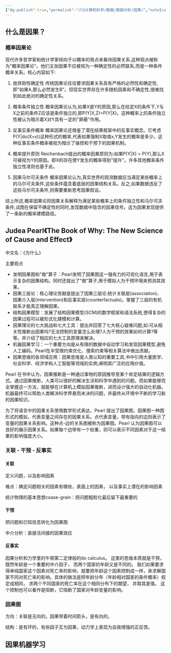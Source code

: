```yaml
---
{"dg-publish":true,"permalink":"/CS计算机科学/数据/数据分析/因果/","noteIcon":"","created":"2024-06-22T22:30:29.863+08:00","updated":"2024-04-24T00:10:20.000+08:00"}
---
```


## 什么是因果？
### 概率因果论

现代许多哲学家和统计学家倾向于以概率的观点来看待因果关系,这种观点被称为"概率因果论"。他们主张因果不应被视为一种确定性的必然联系,而是一种条件概率关系。核心内容如下:

1. 放弃刚性确定性
传统因果论往往要求因果关系具有严格的必然性和确定性,即"如果A,那么必然发生B"。但现实世界存在许多随机因素和不确定性,很难找到如此绝对的确定性关系。

2. 概率条件独立性
概率因果论认为,如果X是Y的原因,那么在给定X的条件下,Y与X之前的条件Z应该是条件独立的,即P(Y|X,Z)=P(Y|X)。这种概率上的条件独立性被认为暗示着X对Y具有一定的"屏蔽"作用。

3. 反事实条件概率
概率因果论还借鉴了潜在结果框架中的反事实概念。它考虑P(Y|do(X=x))这种形式的概率,代表如果强制X取值x,Y发生的概率是多少。这种反事实条件概率被视为暗示了操控和干预下的因果机制。

4. 概率提升原则
Reichenbach提出的概率因果原则为:如果P(Y|X) > P(Y),那么X可被视为Y的原因。即X的存在使Y发生的概率得到"提升"。许多其他概率条件独立性准则也基于此。

5. 因果马尔可夫条件
概率因果论认为,真实世界的观测数据应当满足某些概率上的马尔可夫条件,这些条件蕴含着底层的因果结构关系。反之,如果数据违反了这些马尔可夫条件,则需要重新思考因果假设。

综上所述,概率因果论将因果关系解释为满足某些概率上的条件独立性和马尔可夫条件,试图在保留不确定性的同时,发现数据中隐含的因果信号。这为因果发现提供了一条新的概率建模路径。

## Judea Pearl《The Book of Why: The New Science of Cause and Effect》

中文名：《为什么》

主要观点

- 发明因果图和"做"算子：Pearl发明了因果图这一强有力的可视化语言,用于表示复杂的因果结构。同时还提出了"做"算子,用于模拟人为干预环境来预测其效果。
- 因果三层论：核心理论贡献是提出了因果三层论:统计关联层(association)、因果介入层(intervention)和反事实层(counterfactuals)。掌握了三层的有机联系才能真正理解因果。
- 结构因果模型：发展了结构因果模型(SCM)的数学框架和语法系统,使得复杂的因果过程可以被形式化建模和计算。
- 因果理论的七大挑战和七大工具：提出并回答了七大核心疑难问题,如:可从相关性推断出因果吗?无法控制的变量怎么处理?人为干预的效果如何计算?等等。并介绍了相应的七大工具原理来解决。
- 机器因果学习：一个重要方向是从有限的数据中自动学习和发现因果模型,避免人工编码。Pearl在半受限约束优化、搜索约束等相关算法中做出贡献。
- 因果思维的各领域应用：因果思维是人类认知的重要工具,书中引用大量医学、社会科学、经济学和人工智能等领域的实例,阐明其广泛的应用价值。

Pearl 在书中认为，因果推断是一种通过事物的原因推导至某个肯定结果的逻辑方式。通过因果推断，人类可以很好的解决生活和科学中遇到的问题。而如果能够完全掌握这一方法，就能够在计算机上模拟因果推断，进而设计强大的自动化机器。机器最终可以帮助人类解决科学界悬而未决的问题，并最终从环境中不断的学习新的因果知识。

为了将语言中的因果关系使用数学形式表达，Pearl 提出了因果图。因果图一种图形式的模拟，代表变量之间存在的因果关系。点代表变量，带有指向的边则表示了变量的因果关系影响。这种点-边的关系图被称为因果图。Pearl 认为因果图可以良好的展示因果关系。如果每个边带有一个权重，则可以表示不同因素对于这一结果的影响强度大小。

### 关联 - 干预 - 反事实
#### 关联

定义问题，以及影响因素

难点：确定问题相关的因素有哪些，表面上的因素， 以及事实上潜在的影响因素

统计物理的基本思想coase-grain：把问题粗粒化最后留下最重要的

#### 干预

把问题和已知信息转化为因果图

中介分析：直接活间接的因果效应

#### 反事实

因果分析和力学里的牛顿第二定律般的do calculus。 这里的思维本质就是干预，既然年龄是一个重要的中介因子， 而两个国家的年龄又是不同的。 我们如果要求得单纯国家这个因素对死亡率的影响，就要把年龄这个因素控制成一样，来求解国家不同对死亡率的影响。具体的做法是把年龄分布（年龄相对国家的条件概率）假定成相同， 求两个不同国家的死亡率在这个相同分布下的期望， 并取其差值。 这个控制也可以看作是阻断，它阻断了国家对年龄变量的影响。

### 因果图

方向：关联是无向的，因果带着时间箭头，是有向的。

结构：是有环的，有些因子互为因果，动力学上表现为自我增强的正反馈。

## 因果机器学习

